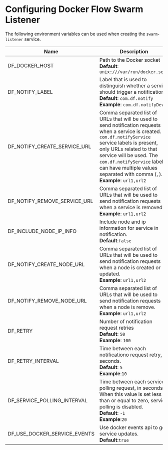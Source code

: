 # Configuring Docker Flow Swarm Listener

The following environment variables can be used when creating the `swarm-listener` service.

|Name               |Description                                                                    |
|-------------------|-------------------------------------------------------------------------------|
|DF_DOCKER_HOST     |Path to the Docker socket<br>**Default**: `unix:///var/run/docker.sock`            |
|DF_NOTIFY_LABEL    |Label that is used to distinguish whether a service should trigger a notification<br>**Default**: `com.df.notify`<br>**Example**: `com.df.notifyDev`|
|DF_NOTIFY_CREATE_SERVICE_URL|Comma separated list of URLs that will be used to send notification requests when a service is created. If `com.df.notifyService` service labels is present, only URLs related to that service will be used. The `com.df.notifyService` label can have multiple values separated with comma (`,`).<br>**Example**: `url1,url2`|
|DF_NOTIFY_REMOVE_SERVICE_URL|Comma separated list of URLs that will be used to send notification requests when a service is removed.<br>**Example**: `url1,url2`|
|DF_INCLUDE_NODE_IP_INFO|Include node and ip information for service in notification.<br>**Default**:`false`|
|DF_NOTIFY_CREATE_NODE_URL |Comma separated list of URLs that will be used to send notification requests when a node is created or updated.<br>**Example**: `url1,url2`|
|DF_NOTIFY_REMOVE_NODE_URL |Comma separated list of URLs that will be used to send notification requests when a node is remove.<br>**Example**: `url1,url2`|
|DF_RETRY           |Number of notification request retries<br>**Default**: `50`<br>**Example**: `100`|
|DF_RETRY_INTERVAL  |Time between each notificationo request retry, in seconds.<br>**Default**: `5`<br>**Example**:`10`|
|DF_SERVICE_POLLING_INTERVAL |Time between each service polling request, in seconds. When this value is set less than or equal to zero, service polling is disabled.<br>**Default**: `-1`<br>**Example**:`20`|
|DF_USE_DOCKER_SERVICE_EVENTS|Use docker events api to get service updates.<br>**Default**:`true`|
